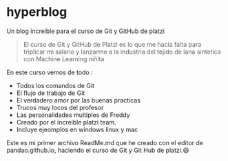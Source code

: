 # hyperblog 
Un blog increible para el curso de Git y GitHub de platzi
>El curso de Git y GitHub de Platzi es lo que me hacia falta para triplicar mi salario y lanzarme a la industria del tejido de lana sintetica con Machine Learning 
> niñita

En este curso vemos de todo :

- Todos los comandos de Git
- El flujo de trabajo de Git
- El verdadero amor por las buenas practicas
- Trucos muy locos del profesor
- Las personalidades multiples de Freddy
- Creado por el increible platzi team.
- Incluye ejeomplos en windows linux y mac

Este es mi primer archivo ReadMe.md que he creado con el editor de pandao.github.io, haciendo el curso de Git y Git Hub de platzi.:smile: